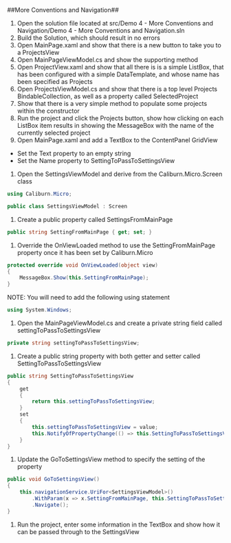 ##More Conventions and Navigation##

1. Open the solution file located at src/Demo 4 - More Conventions and Navigation/Demo 4 - More Conventions and Navigation.sln
1. Build the Solution, which should result in no errors
1. Open MainPage.xaml and show that there is a new button to take you to a ProjectsView
1. Open MainPageViewModel.cs and show the supporting method
1. Open ProjectView.xaml and show that all there is is a simple ListBox, that has been configured with a simple DataTemplate, and whose name has been specified as Projects
1. Open ProjectsViewModel.cs and show that there is a top level Projects BindableCollection, as well as a property called SelectedProject
1. Show that there is a very simple method to populate some projects within the constructor
1. Run the project and click the Projects button, show how clicking on each ListBox item results in showing the MessageBox with the name of the currently selected project
1. Open MainPage.xaml and add a TextBox to the ContentPanel GridView
  - Set the Text property to an empty string
  - Set the Name property to SettingToPassToSettingsView
1. Open the SettingsViewModel and derive from the Caliburn.Micro.Screen class
```csharp
using Caliburn.Micro;

public class SettingsViewModel : Screen
```
1. Create a public property called SettingsFromMainPage
```csharp
public string SettingFromMainPage { get; set; }
```
1. Override the OnViewLoaded method to use the SettingFromMainPage property once it has been set by Caliburn.Micro
```csharp
protected override void OnViewLoaded(object view)
{
    MessageBox.Show(this.SettingFromMainPage);
}
```
NOTE: You will need to add the following using statement
```csharp
using System.Windows;
```
1. Open the MainPageViewModel.cs and create a private string field called settingToPassToSettingsView
```csharp
private string settingToPassToSettingsView;
```
1. Create a public string property with both getter and setter called SettingToPassToSettingsView
```csharp
public string SettingToPassToSettingsView
{
    get
    {
        return this.settingToPassToSettingsView;
    }
    set
    {
        this.settingToPassToSettingsView = value;
        this.NotifyOfPropertyChange(() => this.SettingToPassToSettingsView);
    }
}
```
1. Update the GoToSettingsView method to specify the setting of the property
```csharp
public void GoToSettingsView()
{
    this.navigationService.UriFor<SettingsViewModel>()
        .WithParam(x => x.SettingFromMainPage, this.SettingToPassToSettingsView)
        .Navigate();
}
```
1. Run the project, enter some information in the TextBox and show how it can be passed through to the SettingsView